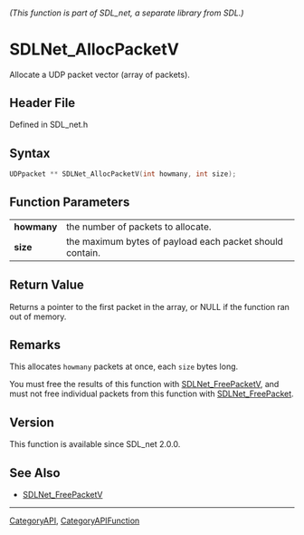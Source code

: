 ###### (This function is part of SDL_net, a separate library from SDL.)
# SDLNet_AllocPacketV

Allocate a UDP packet vector (array of packets).

## Header File

Defined in SDL_net.h

## Syntax

```c
UDPpacket ** SDLNet_AllocPacketV(int howmany, int size);

```

## Function Parameters

|                 |                                                          |
| --------------- | -------------------------------------------------------- |
| **howmany**     | the number of packets to allocate.                       |
| **size**        | the maximum bytes of payload each packet should contain. |

## Return Value

Returns a pointer to the first packet in the array, or NULL if the function
ran out of memory.

## Remarks

This allocates `howmany` packets at once, each `size` bytes long.

You must free the results of this function with
[SDLNet_FreePacketV](SDLNet_FreePacketV), and must not free individual
packets from this function with [SDLNet_FreePacket](SDLNet_FreePacket).

## Version

This function is available since SDL_net 2.0.0.

## See Also

- [SDLNet_FreePacketV](SDLNet_FreePacketV)

----
[CategoryAPI](CategoryAPI), [CategoryAPIFunction](CategoryAPIFunction)

